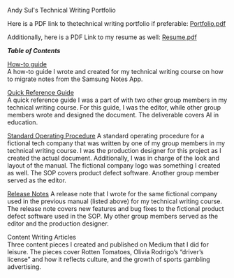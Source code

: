 Andy Sul's Technical Writing Portfolio

Here is a PDF link to thetechnical writing portfolio if preferable: [Portfolio.pdf](https://docs.google.com/document/d/1Dz88xEMIsGcMIiSmm5tI_hnc-i7oEtiK4O4V6i6KRZg/edit?usp=sharing)

Additionally, here is a PDF Link to my resume as well: [Resume.pdf](https://drive.google.com/file/d/1kMACNjPiq2pDrUwf0WkxEakOCZrU3kWP/view?usp=sharing)

***Table of Contents***

[How-to guide](https://drive.google.com/file/d/1TWjv5tR5DpwwHxoChfkpdMAY_7O5ha4S/view?usp=sharing)										
A how-to guide I wrote and created for my technical writing course on how to migrate notes from the Samsung Notes App.

[Quick Reference Guide](https://drive.google.com/file/d/1ayZ3sMa3xTBBdTkymcvbXSn-piXBQnB7/view?usp=sharing) 								
A quick reference guide I was a part of with two other group members in my technical writing course. For this guide, I was the editor, while other group members wrote and designed the document. The deliverable covers AI in education. 

[Standard Operating Procedure](https://drive.google.com/file/d/1RUrLbfYaqEXIIwgdLW9Q316UL-NM2qVs/view?usp=sharing)
A standard operating procedure for a fictional tech company that was written by one of my group members in my technical writing course. I was the production designer for this project as I created the actual document. Additionally, I was in charge of the look and layout of the manual. The fictional company logo was something I created as well. The SOP covers product defect software. Another group member served as the editor.

[Release Notes](https://drive.google.com/file/d/1yv2dBPRHv_SAUwGWOV-SXnZTzJLQwT9O/view?usp=sharing)
A release note that I wrote for the same fictional company used in the previous manual (listed above) for my technical writing course. The release note covers new features and bug fixes to the fictional product defect software used in the SOP. My other group members served as the editor and the production designer. 

Content Writing Articles								
Three content pieces I created and published on Medium that I did for leisure. The pieces cover Rotten Tomatoes, Olivia Rodrigo’s “driver’s license” and how it reflects culture, and the growth of sports gambling advertising. 
